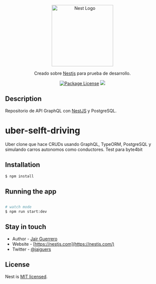 <p align="center">
  <a href="http://nestjs.com/" target="blank"><img src="https://nestjs.com/img/logo-small.svg" width="200" alt="Nest Logo" /></a>
</p>

[circleci-image]: https://img.shields.io/circleci/build/github/nestjs/nest/master?token=abc123def456
[circleci-url]: https://circleci.com/gh/nestjs/nest

  <p align="center">Creado sobre  <a href="https://nestjs.com/" target="_blank">Nestjs</a> para prueba de desarrollo.</p>
    <p align="center">
<a href="https://www.npmjs.com/~nestjscore" target="_blank"><img src="https://img.shields.io/npm/l/@nestjs/core.svg" alt="Package License" /></a>
  <a href="https://twitter.com/jaiguers" target="_blank"><img src="https://img.shields.io/twitter/follow/jaiguers.svg?style=social&label=Follow"></a>
</p>
  <!--[![Backers on Open Collective](https://opencollective.com/nest/backers/badge.svg)](https://opencollective.com/nest#backer)
  [![Sponsors on Open Collective](https://opencollective.com/nest/sponsors/badge.svg)](https://opencollective.com/nest#sponsor)-->

## Description 

Repositorio de API GraphQL con [NestJS](https://github.com/nestjs/nest) y PostgreSQL.

# uber-selft-driving
Uber clone que hace CRUDs usando GraphQL, TypeORM, PostgreSQL y simulando carros autonomos como conductores. Test para byte4bit

## Installation

```bash
$ npm install
```

## Running the app

```bash

# watch mode
$ npm run start:dev

```


## Stay in touch

- Author - [Jair Guerrero](https://jaiguers.com)
- Website - [https://nestjs.com](https://nestjs.com/)
- Twitter - [@jaiguers](https://twitter.com/jaiguers)

## License

Nest is [MIT licensed](LICENSE).

